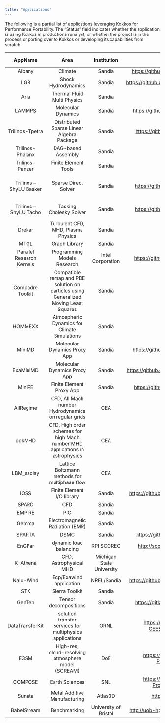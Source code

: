 ```yaml
---
title: "Applications"
---
```


The following is a partial list of applications leveraging Kokkos for Performance Portability. The “Status” field indicates whether the application is using Kokkos in productions runs yet, or whether the project is in the process or porting over to Kokkos or developing its capabilities from scratch.

|          AppName          |                                          Area                                         |        Institution        |                    Website                   |           Status           | Uses KokkosKernels |             Contact Name             |                  Contact Email                 |
|:-------------------------:|:-------------------------------------------------------------------------------------:|:-------------------------:|:--------------------------------------------:|:--------------------------:|:------------------:|:------------------------------------:|:----------------------------------------------:|
| Albany                    | Climate                                                                               | Sandia                    | https://github.com/gahansen/Albany           | Porting                    | Y                  | Andy Salinger                        | –                                              |
| LGR                       | Shock Hydrodynamics                                                                   | Sandia                    | https://github.com/SNLComputation/lgrtk      | Production                 | Y                  | Dan Ibanez                           | daibane@sandia.gov                             |
| Aria                      | Thermal Fluid Multi Physics                                                           | Sandia                    |                                              | Porting                    | Y                  | Jonathan Clausen                     | jclause@sandia.gov                             |
| LAMMPS                    | Molecular Dynamics                                                                    | Sandia                    | https://github.com/lammps/lammps             | Production                 | N                  | Stan Moore                           | –                                              |
| Trilinos-Tpetra           | Distributed Sparse Linear Algebra Package                                             | Sandia                    | https://github.com/trilinos/trilinos         | Production                 | Y                  | Karen Devine                         | –                                              |
| Trilinos-Phalanx          | DAG-based Assembly                                                                    | Sandia                    |                                              | Production                 | Y                  | Roger Pawlowski                      | rppawlo@sandia.gov                             |
| Trilinos-Panzer           | Finite Element Tools                                                                  | Sandia                    |                                              | Production/Porting         | Y                  | Roger Pawlowski                      | rppawlo@sandia.gov                             |
| Trilinos – ShyLU Basker   | Sparse Direct Solver                                                                  | Sandia                    | https://github.com/trilinos/Trilinos         | Porting/Production         | N                  | Nathan Ellingwood, Siva Rajamanickam | ndellin@sandia.gov                             |
| Trilinos – ShyLU Tacho    | Tasking Cholesky Solver                                                               | Sandia                    | https://github.com/trilinos/Trilinos         | Porting/Production         | N                  | Kyungjoo Kim, Siva Rajamanickam      | kyukim@sandia.gov                              |
| Drekar                    | Turbulent CFD, MHD, Plasma Physics                                                    | Sandia                    |                                              | Production/Porting         | Y                  | Roger Pawlowski                      | rppawlo@sandia.gov                             |
| MTGL                      | Graph Library                                                                         | Sandia                    | N/A                                          | Porting/Production         | N                  | Jon Berry                            | jberry@sandia.gov                              |
| Parallel Research Kernels | Programming Models Research                                                           | Intel Corporation         | https://github.com/ParRes/Kernels            | Evaluation                 | N                  | Jeff Hammond                         | jeff_hammond@acm.org                           |
| Compadre Toolkit          | Compatible remap and PDE solution on particles using Generalized Moving Least Squares | Sandia                    | –                                            | Production                 | N                  | Paul Kuberry                         | pakuber@sandia.gov                             |
| HOMMEXX                   | Atmospheric Dynamics for Climate Simulations                                          | Sandia                    |                                              | Production                 | Y                  | Andy Salinger                        | agsalin@sandia.gov                             |
| MiniMD                    | Molecular Dynamics Proxy App                                                          | Sandia                    | https://github.com/mantevo/minimd            | Production                 | N                  | Christian Trott                      | crtrott@sandia.gov                             |
| ExaMiniMD                 | Molecular Dynamics Proxy App                                                          | Sandia                    | https://github.com/ecp-copa/examinimd        | Production                 | N                  | Christian Trott                      | crtrott@sandia.gov                             |
| MiniFE                    | Finite Element Proxy App                                                              | Sandia                    | https://github.com/mantevo/minife            | Production                 | N                  | Christian Trott                      | sdhammo@sandia.gov                             |
| AllRegime                 | CFD, All Mach number Hydrodynamics on regular grids                                   | CEA                       | –                                            | Porting                    | N                  | Thomas Padioleau                     | thomas.padioleau@cea.fr                        |
| ppkMHD                    | CFD, High order schemes for high Mach number MHD applications in astrophysics         | CEA                       | –                                            | Porting                    | N                  | Pierre Kestener                      | pierre.kestener@cea.fr                         |
| LBM_saclay                | Lattice Boltzmann methods for multiphase flow                                         | CEA                       | –                                            | Evaluation                 | N                  | Alain Cartalade / Pierre Kestener    | alain.cartalade@cea.fr; pierre.kestener@cea.fr |
| IOSS                      | Finite Element I/O library                                                            | Sandia                    | https://github.com/gsjaardema/seacas         | Porting                    | N                  | Greg Sjaardema                       | gdsjaar@sandia.gov                             |
| SPARC                     | CFD                                                                                   | Sandia                    | N/A                                          | Porting/Production         | Y                  | –                                    | –                                              |
| EMPIRE                    | PIC                                                                                   | Sandia                    | N/A                                          | Porting/Production         | Y                  | –                                    | –                                              |
| Gemma                     | Electromagnetic Radiation (EMR)                                                       | Sandia                    | N/A                                          | Development                | N                  | William Langston                     |                                                |
| SPARTA                    | DSMC                                                                                  | Sandia                    | https://github.com/sparta/sparta             | Porting                    | N                  | –                                    | –                                              |
| EnGPar                    | dynamic load balancing                                                                | RPI SCOREC                | http://scorec.github.io/EnGPar/              | Porting                    | Y                  | Cameron Smith                        | smithc11@rpi.edu                               |
| K-Athena                  | CFD, Astrophysical MHD                                                                | Michigan State University | tba                                          | Porting                    | N                  | Philipp Grete                        | grete@pa.msu.edu                               |
| Nalu-Wind                 | Ecp/Exawind application                                                               | NREL/Sandia               | https://github.com/exawind/nalu-wind         | Porting/Production         | N                  | Alan Williams                        | william@sandia.gov                             |
| STK                       | Sierra Toolkit                                                                        | Sandia                    | N/A                                          | Porting/Production         | N                  | Alan Williams                        | william@sandia.gov                             |
| GenTen                    | Tensor decompositions                                                                 | Sandia                    | https://gitlab.com/tensors/genten            | Porting/Production         | N                  | Eric Phipps                          | etphipp@sandia.gov                             |
| DataTransferKit           | solution transfer services for multiphysics applications                              | ORNL                      | https://github.com/ORNL-CEES/DataTransferKit | Production                 | N                  | Stuart Slattery                      | slatterysr@ornl.gov                            |
| E3SM                      | High-res, cloud-resolving atmosphere model (SCREAM)                                   | DoE                       | https://github.com/E3SM-Project/scream       | Development                | N                  | Jim Foucar                           | jgfouca@sandia.gov                             |
| COMPOSE                   | Earth Sciences                                                                        | SNL                       | https://github.com/E3SM-Project/COMPOSE      | Production and Development | N                  | Andrew M. Bradley                    | ambradl@sandia.gov                             |
| Sunata                    | Metal Additive Manufacturing                                                          | Atlas3D                   | https://atlas3d.xyz/                         | Production and Development | Y                  | Hao Peng                             | hao@atlas3d.xyz                                |
| BabelStream               | Benchmarking                                                                          | University of Bristol     | http://uob-hpc.github.io/BabelStream/        | Production                 | No                 | Tom Deakin                           | tom.deakin@bristol.ac.uk                       |